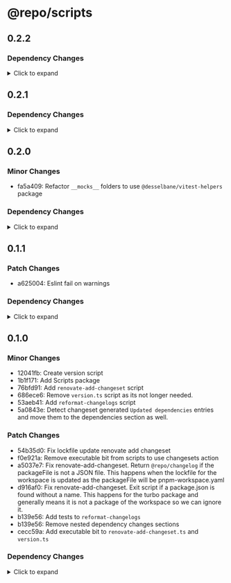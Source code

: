 # @repo/scripts

## 0.2.2

### Dependency Changes

<details>
<summary> Click to expand </summary>

- b4d9ff3: deps: [minor|devDependencies] Update package @types/node from 24.1.0 to 24.2.0
- 341851a: deps: [patch|devDependencies] Update package @types/node from 24.2.0 to 24.2.1
- 36adbe0: deps: Updated lockfile
- 5150293: deps: Updated lockfile


</details>

## 0.2.1

### Dependency Changes

<details>
<summary> Click to expand </summary>

- e095ed0: deps: [minor|devDependencies] Update package @types/node from 24.0.15 to 24.1.0
- 69bfb72: deps: [minor|devDependencies] Update package typescript from 5.8.3 to 5.9.2
- 93bd1ff: deps: Updated lockfile


</details>

## 0.2.0

### Minor Changes

- fa5a409: Refactor `__mocks__` folders to use `@desselbane/vitest-helpers` package

### Dependency Changes

<details>
<summary> Click to expand </summary>

- 55464ee: deps: [patch|devDependencies] Update package @types/node from 24.0.14 to 24.0.15


</details>

## 0.1.1

### Patch Changes

- a625004: Eslint fail on warnings

### Dependency Changes

<details>
<summary> Click to expand </summary>

- 4441786: deps: [patch|devDependencies] Update package @types/node from 24.0.10 to 24.0.11
- 4f0092b: deps: [patch|devDependencies] Update package @types/node from 24.0.11 to 24.0.12
- 6bfb1dc: deps: [patch|devDependencies] Update package @types/node from 24.0.12 to 24.0.13
- b64dde0: deps: [patch|devDependencies] Update package @types/node from 24.0.13 to 24.0.14
- a9456ff: deps: Updated lockfile


</details>

## 0.1.0

### Minor Changes

- 12041fb: Create version script
- 1b1f171: Add Scripts package
- 76bfd91: Add `renovate-add-changeset` script
- 686ece6: Remove `version.ts` script as its not longer needed.
- 53aeb41: Add `reformat-changelogs` script
- 5a0843e: Detect changeset generated `Updated dependencies` entries and move them to the dependencies section as well.

### Patch Changes

- 54b35d0: Fix lockfile update renovate add changeset
- f0e921a: Remove executable bit from scripts to use changesets action
- a5037e7: Fix renovate-add-changeset. Return `@repo/changelog` if the packageFile is not a JSON file. This happens when the lockfile for the workspace is updated as the packageFile will be pnpm-workspace.yaml
- d916af0: Fix renovate-add-changeset. Exit script if a package.json is found without a name. This happens for the turbo package and generally means it is not a package of the workspace so we can ignore it.
- b139e56: Add tests to `reformat-changelogs`
- b139e56: Remove nested dependency changes sections
- cecc59a: Add executable bit to `renovate-add-changeset.ts` and `version.ts`

### Dependency Changes

<details>
<summary> Click to expand </summary>

- fc0ecc1: deps: [patch|devDependencies] Update package @types/node from 24.0.3 to 24.0.10
- 482acf8: deps: [patch|devDependencies] Update package @vitest/coverage-v8 from 3.2.2 to 3.2.4
- 482acf8: deps: [patch|devDependencies] Update package vitest from 3.2.2 to 3.2.4
- 81b22c8: deps: Updated lockfile


</details>